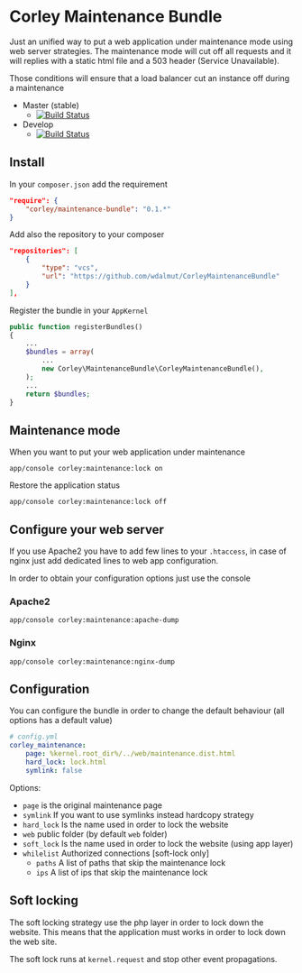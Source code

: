 # Corley Maintenance Bundle

Just an unified way to put a web application under maintenance mode using web server strategies. The maintenance
mode will cut off all requests and it will replies with a static html file and a 503 header (Service Unavailable).

Those conditions will ensure that a load balancer cut an instance off during a maintenance

  * Master (stable)
    * [![Build Status](https://travis-ci.org/wdalmut/CorleyMaintenanceBundle.svg?branch=master)](https://travis-ci.org/wdalmut/CorleyMaintenanceBundle)
  * Develop
    * [![Build Status](https://travis-ci.org/wdalmut/CorleyMaintenanceBundle.svg?branch=develop)](https://travis-ci.org/wdalmut/CorleyMaintenanceBundle)

## Install

In your `composer.json` add the requirement

```json
"require": {
    "corley/maintenance-bundle": "0.1.*"
}
```

Add also the repository to your composer

```json
"repositories": [
    {
        "type": "vcs",
        "url": "https://github.com/wdalmut/CorleyMaintenanceBundle"
    }
],
```

Register the bundle in your `AppKernel`

```php
public function registerBundles()
{
    ...
    $bundles = array(
        ...
        new Corley\MaintenanceBundle\CorleyMaintenanceBundle(),
    );
    ...
    return $bundles;
}
```

## Maintenance mode

When you want to put your web application under maintenance

```shell
app/console corley:maintenance:lock on
```

Restore the application status

```shell
app/console corley:maintenance:lock off
```

## Configure your web server

If you use Apache2 you have to add few lines to your `.htaccess`, in case of nginx just add dedicated
lines to web app configuration.

In order to obtain your configuration options just use the console

### Apache2

```shell
app/console corley:maintenance:apache-dump
```
### Nginx

```shell
app/console corley:maintenance:nginx-dump
```

## Configuration

You can configure the bundle in order to change the default behaviour (all options has a default value)

```yml
# config.yml
corley_maintenance:
    page: %kernel.root_dir%/../web/maintenance.dist.html
    hard_lock: lock.html
    symlink: false
```

Options:

* `page` is the original maintenance page
* `symlink` If you want to use symlinks instead hardcopy strategy
* `hard_lock` Is the name used in order to lock the website
* `web` public folder (by default `web` folder)
* `soft_lock` Is the name used in order to lock the website (using app layer)
* `whilelist` Authorized connections [soft-lock only]
  * `paths` A list of paths that skip the maintenance lock
  * `ips` A list of ips that skip the maintenance lock


## Soft locking
The soft locking strategy use the php layer in order to lock down the website. This means that the
application must works in order to lock down the web site.

The soft lock runs at `kernel.request` and stop other event propagations.

